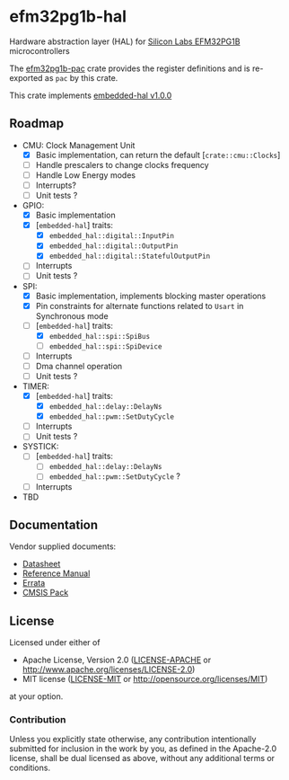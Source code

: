 # efm32pg1b-hal
Hardware abstraction layer (HAL) for [Silicon Labs EFM32PG1B](https://www.silabs.com/mcu/32-bit/efm32-pearl-gecko/device.EFM32PG1B200F256GM48) microcontrollers

The [efm32pg1b-pac](https://github.com/BogdanOlar/efm32pg1b-pac) crate provides the register definitions and is re-exported as `pac` by this crate.

This crate implements [embedded-hal v1.0.0](https://github.com/rust-embedded/embedded-hal)

## Roadmap

- CMU: Clock Management Unit
    - [x] Basic implementation, can return the default [`crate::cmu::Clocks`]
    - [ ] Handle prescalers to change clocks frequency
    - [ ] Handle Low Energy modes
    - [ ] Interrupts?
    - [ ] Unit tests ?

- GPIO:
    - [x] Basic implementation
    - [x] [`embedded-hal`] traits:
        - [x] `embedded_hal::digital::InputPin`
        - [x] `embedded_hal::digital::OutputPin`
        - [x] `embedded_hal::digital::StatefulOutputPin`
    - [ ] Interrupts
    - [ ] Unit tests ?

- SPI:
    - [x] Basic implementation, implements blocking master operations
    - [x] Pin constraints for alternate functions related to `Usart` in Synchronous mode
    - [ ] [`embedded-hal`] traits:
        - [x] `embedded_hal::spi::SpiBus`
        - [ ] `embedded_hal::spi::SpiDevice`
    - [ ] Interrupts
    - [ ] Dma channel operation
    - [ ] Unit tests ?

- TIMER:
    - [x] [`embedded-hal`] traits:
        - [x] `embedded_hal::delay::DelayNs`
        - [x] `embedded_hal::pwm::SetDutyCycle`
    - [ ] Interrupts
    - [ ] Unit tests ?

- SYSTICK:
    - [ ] [`embedded-hal`] traits:
        - [ ] `embedded_hal::delay::DelayNs`
        - [ ] `embedded_hal::pwm::SetDutyCycle` ?
    - [ ] Interrupts

- TBD

## Documentation

Vendor supplied documents:
- [Datasheet](https://www.silabs.com/documents/public/data-sheets/efm32pg1-datasheet.pdf)
- [Reference Manual](https://www.silabs.com/documents/public/reference-manuals/EFM32PG1-ReferenceManual.pdf)
- [Errata](https://www.silabs.com/documents/public/errata/efm32pg1-errata.pdf)
- [CMSIS Pack](https://www.keil.arm.com/devices/silicon-labs-efm32pg1b200f256gm48/processors/)

## License

Licensed under either of

- Apache License, Version 2.0 ([LICENSE-APACHE](LICENSE-APACHE) or
  http://www.apache.org/licenses/LICENSE-2.0)
- MIT license ([LICENSE-MIT](LICENSE-MIT) or http://opensource.org/licenses/MIT)

at your option.

### Contribution

Unless you explicitly state otherwise, any contribution intentionally submitted for inclusion in the work by you, as defined in the Apache-2.0 license, shall be dual licensed as above, without any additional terms or conditions.
